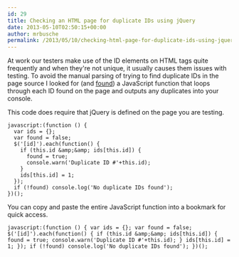 ```yaml
---
id: 29
title: Checking an HTML page for duplicate IDs using jQuery
date: 2013-05-10T02:50:15+00:00
author: mrbusche
permalink: /2013/05/10/checking-html-page-for-duplicate-ids-using-jquery/
---
```


At work our testers make use of the ID elements on HTML tags quite frequently and when they're not unique, it usually causes them issues with testing. To avoid the manual parsing of trying to find duplicate IDs in the page source I looked for (and <a href="https://stackoverflow.com/questions/482763/jquery-to-check-for-duplicate-ids-in-a-dom/4967254#4967254" target="_blank">found</a>) a JavaScript function that loops through each ID found on the page and outputs any duplicates into your console.

This code does require that jQuery is defined on the page you are testing.

    javascript:(function () {
      var ids = {};
      var found = false;
      $('[id]').each(function() {
        if (this.id &amp;&amp; ids[this.id]) {
          found = true;
          console.warn('Duplicate ID #'+this.id);
        }
        ids[this.id] = 1;
      });
      if (!found) console.log('No duplicate IDs found');
    })();

You can copy and paste the entire JavaScript function into a bookmark for quick access.

    javascript:(function () { var ids = {}; var found = false; $('[id]').each(function() { if (this.id &amp;&amp; ids[this.id]) { found = true; console.warn('Duplicate ID #'+this.id); } ids[this.id] = 1; }); if (!found) console.log('No duplicate IDs found'); })();

